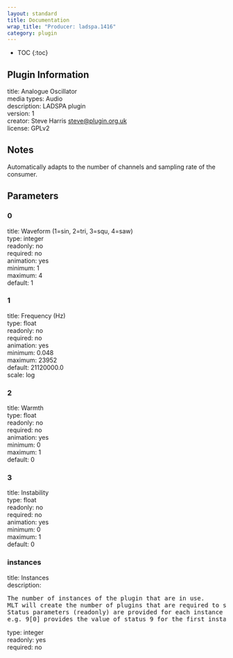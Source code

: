 ```yaml
---
layout: standard
title: Documentation
wrap_title: "Producer: ladspa.1416"
category: plugin
---
```

* TOC
{:toc}

## Plugin Information

title: Analogue Oscillator  
media types:
Audio  
description: LADSPA plugin  
version: 1  
creator: Steve Harris <steve@plugin.org.uk>  
license: GPLv2  

## Notes

Automatically adapts to the number of channels and sampling rate of the consumer.

## Parameters

### 0

title: Waveform (1=sin, 2=tri, 3=squ, 4=saw)    
type: integer  
readonly: no  
required: no  
animation: yes  
minimum: 1  
maximum: 4  
default: 1  

### 1

title: Frequency (Hz)    
type: float  
readonly: no  
required: no  
animation: yes  
minimum: 0.048  
maximum: 23952  
default: 21120000.0  
scale: log  

### 2

title: Warmth    
type: float  
readonly: no  
required: no  
animation: yes  
minimum: 0  
maximum: 1  
default: 0  

### 3

title: Instability    
type: float  
readonly: no  
required: no  
animation: yes  
minimum: 0  
maximum: 1  
default: 0  

### instances

title: Instances    
description:
<pre>
The number of instances of the plugin that are in use.
MLT will create the number of plugins that are required to support the number of audio channels.
Status parameters (readonly) are provided for each instance and are accessed by specifying the instance number after the identifier (starting at zero).
e.g. 9[0] provides the value of status 9 for the first instance.
</pre>
type: integer  
readonly: yes  
required: no  

